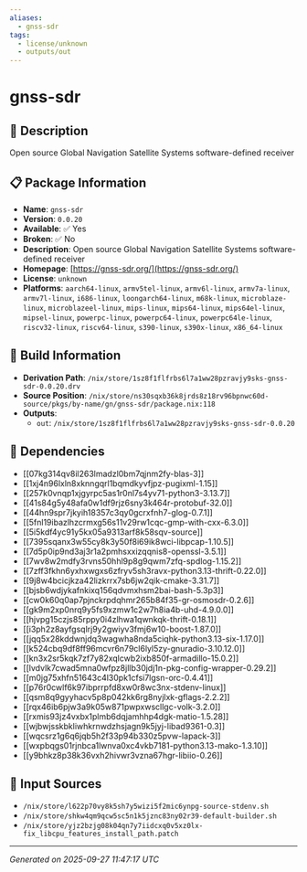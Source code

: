 ```yaml
---
aliases:
  - gnss-sdr
tags:
  - license/unknown
  - outputs/out
---
```


# gnss-sdr

## 📝 Description

Open source Global Navigation Satellite Systems software-defined receiver

## 📋 Package Information

- **Name**: `gnss-sdr`
- **Version**: `0.0.20`
- **Available**: ✅ Yes
- **Broken**: ✅ No
- **Description**: Open source Global Navigation Satellite Systems software-defined receiver
- **Homepage**: [https://gnss-sdr.org/](https://gnss-sdr.org/)
- **License**: `unknown`
- **Platforms**: `aarch64-linux`, `armv5tel-linux`, `armv6l-linux`, `armv7a-linux`, `armv7l-linux`, `i686-linux`, `loongarch64-linux`, `m68k-linux`, `microblaze-linux`, `microblazeel-linux`, `mips-linux`, `mips64-linux`, `mips64el-linux`, `mipsel-linux`, `powerpc-linux`, `powerpc64-linux`, `powerpc64le-linux`, `riscv32-linux`, `riscv64-linux`, `s390-linux`, `s390x-linux`, `x86_64-linux`

## 🔧 Build Information

- **Derivation Path**: `/nix/store/1sz8f1flfrbs6l7a1ww28pzravjy9sks-gnss-sdr-0.0.20.drv`
- **Source Position**: `/nix/store/ns30sqxb36k8jrds8z18rv96bpnwc60d-source/pkgs/by-name/gn/gnss-sdr/package.nix:118`
- **Outputs**:
  - `out`:  `/nix/store/1sz8f1flfrbs6l7a1ww28pzravjy9sks-gnss-sdr-0.0.20`

## 🔗 Dependencies

- [[07kg314qv8il263lmadzl0bm7qjnm2fy-blas-3]]
- [[1xj4n96lxln8xknngqrl1bqmdkyvfjpz-pugixml-1.15]]
- [[257k0vnqp1xjgyrpc5as1r0nl7s4yv71-python3-3.13.7]]
- [[41s84g5y48afa0w1df9rjz6sny3k464r-protobuf-32.0]]
- [[44hn9spr7jkyih18357c3qy0gcrxfnh7-glog-0.7.1]]
- [[5fnl19ibazlhzcrmxg56s11v29rw1cqc-gmp-with-cxx-6.3.0]]
- [[5i5kdf4yc91y5kx05a9313arf8k58sqv-source]]
- [[7395sqanx3w55cy8k3y50f8i69ik8wci-libpcap-1.10.5]]
- [[7d5p0ip9nd3aj3r1a2pmhsxxizqqnis8-openssl-3.5.1]]
- [[7wv8w2mdfy3rvns50hhl9p8g9qwm7zfq-spdlog-1.15.2]]
- [[7zff3fkhn6yxhxwgxs6zfryv5sh3ravx-python3.13-thrift-0.22.0]]
- [[9j8w4bcicjkza42lizkrrx7sb6jw2qik-cmake-3.31.7]]
- [[bjsb6wdjykafnkixq156qdvmxhsm2bai-bash-5.3p3]]
- [[cw0k60q0ap7pjnckrpdqhmr265b84f35-gr-osmosdr-0.2.6]]
- [[gk9m2xp0nrq9y5fs9xzmw1c2w7h8ia4b-uhd-4.9.0.0]]
- [[hjvpg15czjs85rppy0i4zlhwa1qwnkqk-thrift-0.18.1]]
- [[i3ph2z8ayfgsqlrj9y2gwiyv3fmj6w10-boost-1.87.0]]
- [[jqq5x28kddwnjdq3wagwha8nda5ciqhk-python3.13-six-1.17.0]]
- [[k524cbq9df8ff96mcvr6n79cl6lyl5zy-gnuradio-3.10.12.0]]
- [[kn3x2sr5kqk7zf7y82xqlcwb2ixb850f-armadillo-15.0.2]]
- [[lvdvlk7cwad5mna0wfpz8jllb30jdj1n-pkg-config-wrapper-0.29.2]]
- [[m0jg75xhfn51643c4l30pk1cfsi7lgsn-orc-0.4.41]]
- [[p76r0cwlf6k97ibprrpfd8xw0r8wc3nx-stdenv-linux]]
- [[qsm8q9gyyhacv5p8p042kk6rg8nyjlxk-gflags-2.2.2]]
- [[rqx46ib6pjw3a9k05w871pwpxwscllgc-volk-3.2.0]]
- [[rxmis93jz4vxbx1plmb6dqjamhhp4dgk-matio-1.5.28]]
- [[wjbwjsskbkliwhkrnwdzhsjagn9k5jyj-libad9361-0.3]]
- [[wqcsrz1g6q6jqb5h2f33p94b330z5pvw-lapack-3]]
- [[wxpbqgs01rjnbca1lwnva0xc4vkb7181-python3.13-mako-1.3.10]]
- [[y9bhkz8p38k36vxh2hivwr3vzna67hgr-libiio-0.26]]

## 📁 Input Sources

- `/nix/store/l622p70vy8k5sh7y5wizi5f2mic6ynpg-source-stdenv.sh`
- `/nix/store/shkw4qm9qcw5sc5n1k5jznc83ny02r39-default-builder.sh`
- `/nix/store/yjz2bzjg08k04qn7y7iidcxq0v5xz0lx-fix_libcpu_features_install_path.patch`

---
*Generated on 2025-09-27 11:47:17 UTC*
